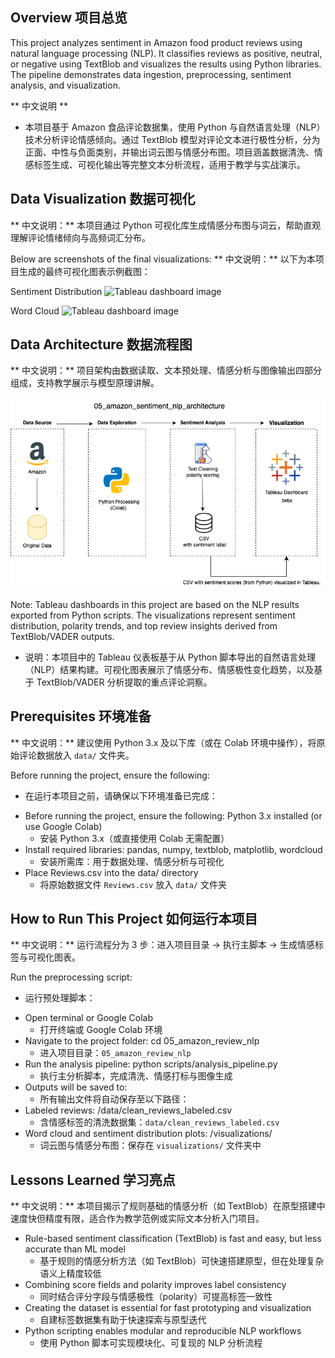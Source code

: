 ## Overview 项目总览
This project analyzes sentiment in Amazon food product reviews using natural language processing (NLP). It classifies reviews as positive, neutral, or negative using TextBlob and visualizes the results using Python libraries. The pipeline demonstrates data ingestion, preprocessing, sentiment analysis, and visualization.

** 中文说明 **
- 本项目基于 Amazon 食品评论数据集，使用 Python 与自然语言处理（NLP）技术分析评论情感倾向。通过 TextBlob 模型对评论文本进行极性分析，分为正面、中性与负面类别，并输出词云图与情感分布图。项目涵盖数据清洗、情感标签生成、可视化输出等完整文本分析流程，适用于教学与实战演示。

## Data Visualization 数据可视化
** 中文说明：** 本项目通过 Python 可视化库生成情感分布图与词云，帮助直观理解评论情绪倾向与高频词汇分布。

Below are screenshots of the final visualizations:
** 中文说明：** 以下为本项目生成的最终可视化图表示例截图：

Sentiment Distribution ![Tableau dashboard image](sentiment_distribution.png)

Word Cloud ![Tableau dashboard image](wordcloud.png)

## Data Architecture 数据流程图
** 中文说明：** 项目架构由数据读取、文本预处理、情感分析与图像输出四部分组成，支持教学展示与模型原理讲解。

![data_architecture image](amazon_sentiment_nlp_architecture.png)

Note: Tableau dashboards in this project are based on the NLP results exported from Python scripts. The visualizations represent sentiment distribution, polarity trends, and top review insights derived from TextBlob/VADER outputs.
* 说明：本项目中的 Tableau 仪表板基于从 Python 脚本导出的自然语言处理（NLP）结果构建。可视化图表展示了情感分布、情感极性变化趋势，以及基于 TextBlob/VADER 分析提取的重点评论洞察。

## Prerequisites 环境准备
** 中文说明：** 建议使用 Python 3.x 及以下库（或在 Colab 环境中操作），将原始评论数据放入 `data/` 文件夹。

Before running the project, ensure the following:
 * 在运行本项目之前，请确保以下环境准备已完成：

- Before running the project, ensure the following: Python 3.x installed (or use Google Colab)
  * 安装 Python 3.x（或直接使用 Colab 无需配置）
- Install required libraries: pandas, numpy, textblob, matplotlib, wordcloud
  * 安装所需库：用于数据处理、情感分析与可视化
- Place Reviews.csv into the data/ directory
  * 将原始数据文件 `Reviews.csv` 放入 `data/` 文件夹

## How to Run This Project 如何运行本项目
** 中文说明：** 运行流程分为 3 步：进入项目目录 → 执行主脚本 → 生成情感标签与可视化图表。

Run the preprocessing script:
 * 运行预处理脚本：

- Open terminal or Google Colab
  * 打开终端或 Google Colab 环境
- Navigate to the project folder: cd 05_amazon_review_nlp
  * 进入项目目录：`05_amazon_review_nlp`
- Run the analysis pipeline:
  python scripts/analysis_pipeline.py
  * 执行主分析脚本，完成清洗、情感打标与图像生成
- Outputs will be saved to:
   * 所有输出文件将自动保存至以下路径：
 - Labeled reviews: /data/clean_reviews_labeled.csv
   * 含情感标签的清洗数据集：`data/clean_reviews_labeled.csv`
 - Word cloud and sentiment distribution plots: /visualizations/
   * 词云图与情感分布图：保存在 `visualizations/` 文件夹中
     
## Lessons Learned 学习亮点
** 中文说明：** 本项目揭示了规则基础的情感分析（如 TextBlob）在原型搭建中速度快但精度有限，适合作为教学范例或实际文本分析入门项目。

- Rule-based sentiment classification (TextBlob) is fast and easy, but less accurate than ML model
  * 基于规则的情感分析方法（如 TextBlob）可快速搭建原型，但在处理复杂语义上精度较低
- Combining score fields and polarity improves label consistency
  * 同时结合评分字段与情感极性（polarity）可提高标签一致性 
- Creating the dataset is essential for fast prototyping and visualization
  * 自建标签数据集有助于快速探索与原型迭代
- Python scripting enables modular and reproducible NLP workflows
  * 使用 Python 脚本可实现模块化、可复现的 NLP 分析流程
